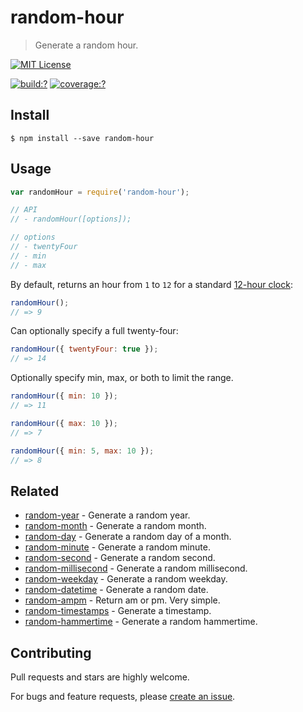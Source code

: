 # random-hour

> Generate a random hour.

[![MIT License](https://img.shields.io/badge/license-MIT_License-green.svg?style=flat-square)](https://github.com/mock-end/random-hour/blob/master/LICENSE)

[![build:?](https://img.shields.io/travis/mock-end/random-hour/master.svg?style=flat-square)](https://travis-ci.org/mock-end/random-hour)
[![coverage:?](https://img.shields.io/coveralls/mock-end/random-hour/master.svg?style=flat-square)](https://coveralls.io/github/mock-end/random-hour)


## Install

```
$ npm install --save random-hour 
```

## Usage

```js
var randomHour = require('random-hour');

// API
// - randomHour([options]);

// options
// - twentyFour
// - min
// - max
```

By default, returns an hour from `1` to `12` for a standard [12-hour clock](https://en.wikipedia.org/wiki/12-hour_clock):

```js
randomHour();
// => 9
```
Can optionally specify a full twenty-four:

```js
randomHour({ twentyFour: true });
// => 14
```

Optionally specify min, max, or both to limit the range.

```js
randomHour({ min: 10 });
// => 11

randomHour({ max: 10 });
// => 7

randomHour({ min: 5, max: 10 });
// => 8
```

## Related

- [random-year](https://github.com/mock-end/random-year) - Generate a random year.
- [random-month](https://github.com/mock-end/random-month) - Generate a random month.
- [random-day](https://github.com/mock-end/random-day) - Generate a random day of a month.
- [random-minute](https://github.com/mock-end/random-minute) - Generate a random minute.
- [random-second](https://github.com/mock-end/random-second) - Generate a random second.
- [random-millisecond](https://github.com/mock-end/random-millisecond) - Generate a random millisecond.
- [random-weekday](https://github.com/mock-end/random-weekday) - Generate a random weekday.
- [random-datetime](https://github.com/mock-end/random-datetime) - Generate a random date. 
- [random-ampm](https://github.com/mock-end/random-ampm) - Return am or pm. Very simple.
- [random-timestamps](https://github.com/mock-end/random-timestamps) - Generate a timestamp. 
- [random-hammertime](https://github.com/mock-end/random-hammertime) - Generate a random hammertime. 

## Contributing

Pull requests and stars are highly welcome.

For bugs and feature requests, please [create an issue](https://github.com/mock-end/random-hour/issues/new).
